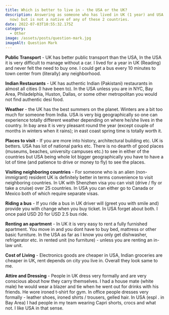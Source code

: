 ```yaml
---
title: Which is better to live in - the USA or the UK?
description: Answering as someone who has lived in UK (1 year) and USA (3 years
  now) but is not a native of any of these 2 countries.
date: 2022-07-03T10:55:32.175Z
category:
  - Other
image: /assets/posts/question-mark.jpg
imageAlt: Question Mark
---
```


**Public Transport** - UK has better public transport than the USA, In the USA it is very difficult to manage without a car. I lived for a year in UK (Reading) and never felt the need to buy one. I could get a bus every 10 minutes to town center from (literally) any neighborhood.

**Indian Restaurants** - UK has authentic Indian (Pakistani) restaurants in almost all cities (I have been to). In the USA unless you are in NYC, Bay Area, Philadelphia, Huston, Dallas, or some other metropolitan you would not find authentic desi food.

**Weather** - the UK has the best summers on the planet. Winters are a bit too much for someone from India. USA is very big geographically so one can experience totally different weather depending on where he/she lives in the country. In bay area it is very pleasant round the year (except couple of months in winters when it rains); in east coast spring time is totally worth it.

**Places to visit** - If you are more into history, architectural building etc. UK is betters. USA has lot of national parks etc. There is no dearth of good places (museums, beaches, university campuses etc.) to see in either of the countries but USA being whole lot bigger geographically you have to have a lot of time (and patience to drive or money to fly) to see the places.

**Visiting neighboring countries** - For someone who is an alien (non-immigrant) resident UK is definitely better in terms convenience to visit neighboring countries. In UK with Shenzhen visa you can visit (drive / fly or take a cruise) over 25 countries. In USA you can either go to Canada or Mexico both of which require separate visas.

**Riding a bus** - If you ride a bus in UK driver will (greet you with smile and) provide you with change when you buy ticket. In USA forget about both. I once paid USD 20 for USD 2.5 bus ride.

**Renting an apartment** - In UK it is very easy to rent a fully furnished apartment. You move in and you dont have to buy bed, mattress or other basic furniture. In the USA as far as I know you only get dishwasher, refrigerator etc. in rented unit (no furniture) - unless you are renting an in-law unit.

**Cost of Living** - Electronics goods are cheaper in USA, Indian groceries are cheaper in UK, rent depends on city you live in. Overall they look same to me.

**Attire and Dressing** - People in UK dress very formally and are very conscious about how they carry themselves. I had a house mate (white male) he would wear a blazer and tie when he went out for drinks with his friends. He wore ironed t-shirt for gym. In office people dresses very formally - leather shoes, ironed shirts / trousers, gelled hair. In USA (espl . in Bay Area) I had people in my team wearing Capri shorts, crocs and what not. I like USA in that sense.
